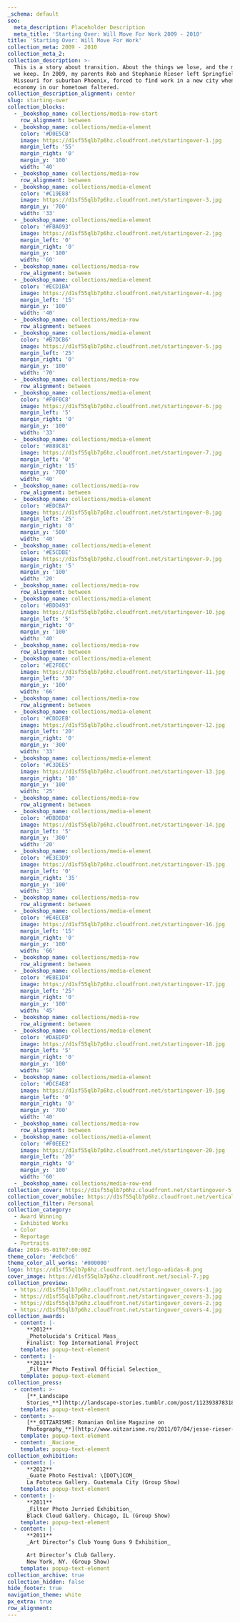 ```yaml
---
_schema: default
seo:
  meta_description: Placeholder Description
  meta_title: 'Starting Over: Will Move For Work 2009 - 2010'
title: 'Starting Over: Will Move For Work'
collection_meta: 2009 - 2010
collection_meta_2:
collection_description: >-
  This is a story about transition. About the things we lose, and the memories
  we keep. In 2009, my parents Rob and Stephanie Rieser left Springfield,
  Missouri for suburban Phoenix, forced to find work in a new city when the
  economy in our hometown faltered.
collection_description_alignment: center
slug: starting-over
collection_blocks:
  - _bookshop_name: collections/media-row-start
    row_alignment: between
  - _bookshop_name: collections/media-element
    color: '#D0E5CB'
    image: https://d1sf55qlb7p6hz.cloudfront.net/startingover-1.jpg
    margin_left: '55'
    margin_right: '0'
    margin_y: '100'
    width: '40'
  - _bookshop_name: collections/media-row
    row_alignment: between
  - _bookshop_name: collections/media-element
    color: '#C19E88'
    image: https://d1sf55qlb7p6hz.cloudfront.net/startingover-3.jpg
    margin_y: '700'
    width: '33'
  - _bookshop_name: collections/media-element
    color: '#FBA093'
    image: https://d1sf55qlb7p6hz.cloudfront.net/startingover-2.jpg
    margin_left: '0'
    margin_right: '0'
    margin_y: '100'
    width: '60'
  - _bookshop_name: collections/media-row
    row_alignment: between
  - _bookshop_name: collections/media-element
    color: '#ECD1BA'
    image: https://d1sf55qlb7p6hz.cloudfront.net/startingover-4.jpg
    margin_left: '15'
    margin_y: '100'
    width: '40'
  - _bookshop_name: collections/media-row
    row_alignment: between
  - _bookshop_name: collections/media-element
    color: '#B7DCB6'
    image: https://d1sf55qlb7p6hz.cloudfront.net/startingover-5.jpg
    margin_left: '25'
    margin_right: '0'
    margin_y: '100'
    width: '70'
  - _bookshop_name: collections/media-row
    row_alignment: between
  - _bookshop_name: collections/media-element
    color: '#F0F0C8'
    image: https://d1sf55qlb7p6hz.cloudfront.net/startingover-6.jpg
    margin_left: '5'
    margin_right: '0'
    margin_y: '100'
    width: '33'
  - _bookshop_name: collections/media-element
    color: '#889C81'
    image: https://d1sf55qlb7p6hz.cloudfront.net/startingover-7.jpg
    margin_left: '0'
    margin_right: '15'
    margin_y: '700'
    width: '40'
  - _bookshop_name: collections/media-row
    row_alignment: between
  - _bookshop_name: collections/media-element
    color: '#EDCBA7'
    image: https://d1sf55qlb7p6hz.cloudfront.net/startingover-8.jpg
    margin_left: '25'
    margin_right: '0'
    margin_y: '500'
    width: '40'
  - _bookshop_name: collections/media-element
    color: '#E5CDBE'
    image: https://d1sf55qlb7p6hz.cloudfront.net/startingover-9.jpg
    margin_right: '5'
    margin_y: '100'
    width: '20'
  - _bookshop_name: collections/media-row
    row_alignment: between
  - _bookshop_name: collections/media-element
    color: '#BDD493'
    image: https://d1sf55qlb7p6hz.cloudfront.net/startingover-10.jpg
    margin_left: '5'
    margin_right: '0'
    margin_y: '100'
    width: '40'
  - _bookshop_name: collections/media-row
    row_alignment: between
  - _bookshop_name: collections/media-element
    color: '#E2F0EC'
    image: https://d1sf55qlb7p6hz.cloudfront.net/startingover-11.jpg
    margin_left: '30'
    margin_y: '100'
    width: '66'
  - _bookshop_name: collections/media-row
    row_alignment: between
  - _bookshop_name: collections/media-element
    color: '#CDD2EB'
    image: https://d1sf55qlb7p6hz.cloudfront.net/startingover-12.jpg
    margin_left: '20'
    margin_right: '0'
    margin_y: '300'
    width: '33'
  - _bookshop_name: collections/media-element
    color: '#C3DEE5'
    image: https://d1sf55qlb7p6hz.cloudfront.net/startingover-13.jpg
    margin_right: '10'
    margin_y: '100'
    width: '25'
  - _bookshop_name: collections/media-row
    row_alignment: between
  - _bookshop_name: collections/media-element
    color: '#DBD8D8'
    image: https://d1sf55qlb7p6hz.cloudfront.net/startingover-14.jpg
    margin_left: '5'
    margin_y: '300'
    width: '20'
  - _bookshop_name: collections/media-element
    color: '#E3E3D9'
    image: https://d1sf55qlb7p6hz.cloudfront.net/startingover-15.jpg
    margin_left: '0'
    margin_right: '35'
    margin_y: '100'
    width: '33'
  - _bookshop_name: collections/media-row
    row_alignment: between
  - _bookshop_name: collections/media-element
    color: '#E4ECEB'
    image: https://d1sf55qlb7p6hz.cloudfront.net/startingover-16.jpg
    margin_left: '15'
    margin_right: '0'
    margin_y: '100'
    width: '66'
  - _bookshop_name: collections/media-row
    row_alignment: between
  - _bookshop_name: collections/media-element
    color: '#E8E1D4'
    image: https://d1sf55qlb7p6hz.cloudfront.net/startingover-17.jpg
    margin_left: '25'
    margin_right: '0'
    margin_y: '100'
    width: '45'
  - _bookshop_name: collections/media-row
    row_alignment: between
  - _bookshop_name: collections/media-element
    color: '#DAEDFD'
    image: https://d1sf55qlb7p6hz.cloudfront.net/startingover-18.jpg
    margin_left: '5'
    margin_right: '0'
    margin_y: '100'
    width: '50'
  - _bookshop_name: collections/media-element
    color: '#DCE4E8'
    image: https://d1sf55qlb7p6hz.cloudfront.net/startingover-19.jpg
    margin_left: '0'
    margin_right: '0'
    margin_y: '700'
    width: '40'
  - _bookshop_name: collections/media-row
    row_alignment: between
  - _bookshop_name: collections/media-element
    color: '#F0EEE2'
    image: https://d1sf55qlb7p6hz.cloudfront.net/startingover-20.jpg
    margin_left: '20'
    margin_right: '0'
    margin_y: '100'
    width: '60'
  - _bookshop_name: collections/media-row-end
collection_cover: https://d1sf55qlb7p6hz.cloudfront.net/startingover-5.jpg
collection_cover_mobile: https://d1sf55qlb7p6hz.cloudfront.net/verticalcovers-32.jpg
collection_filter: Personal
collection_category:
  - Award Winning
  - Exhibited Works
  - Color
  - Reportage
  - Portraits
date: 2019-05-01T07:00:00Z
theme_color: '#e0cbc6'
theme_color_all_works: '#000000'
logo: https://d1sf55qlb7p6hz.cloudfront.net/logo-adidas-8.png
cover_image: https://d1sf55qlb7p6hz.cloudfront.net/social-7.jpg
collection_preview:
  - https://d1sf55qlb7p6hz.cloudfront.net/startingover_covers-1.jpg
  - https://d1sf55qlb7p6hz.cloudfront.net/startingover_covers-3.jpg
  - https://d1sf55qlb7p6hz.cloudfront.net/startingover_covers-2.jpg
  - https://d1sf55qlb7p6hz.cloudfront.net/startingover_covers-4.jpg
collection_awards:
  - content: |-
      **2012**  
      _Photolucida's Critical Mass_  
      Finalist: Top International Project
    template: popup-text-element
  - content: |-
      **2011**  
      _Filter Photo Festival Official Selection_
    template: popup-text-element
collection_press:
  - content: >-
      [**_Landscape
      Stories_**](http://landscape-stories.tumblr.com/post/112393878318/ls-18-family-submission-jesse-rieser)
    template: popup-text-element
  - content: >-
      [**_OITZARISME: Romanian Online Magazine on
      Photography_**](http://www.oitzarisme.ro/2011/07/04/jesse-rieser-starting-over/)
    template: popup-text-element
  - content: _Nacione_
    template: popup-text-element
collection_exhibition:
  - content: |-
      **2012**  
      _Guate Photo Festival: \[DOT\]COM_  
      La Fototeca Gallery. Guatemala City (Group Show)
    template: popup-text-element
  - content: |-
      **2011**  
      _Filter Photo Jurried Exhibition_  
      Black Cloud Gallery. Chicago, IL (Group Show)
    template: popup-text-element
  - content: |-
      **2011**  
      _Art Director’s Club Young Guns 9 Exhibition_

      Art Director’s Club Gallery.   
      New York, NY. (Group Show)
    template: popup-text-element
collection_archive: true
collection_hidden: false
hide_footer: true
navigation_theme: white
px_extra: true
row_alignment:
---
```

